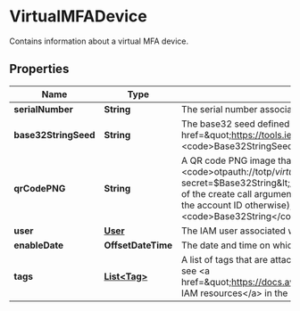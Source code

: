 

# VirtualMFADevice

Contains information about a virtual MFA device.

## Properties

| Name | Type | Description | Notes |
|------------ | ------------- | ------------- | -------------|
|**serialNumber** | **String** | The serial number associated with &lt;code&gt;VirtualMFADevice&lt;/code&gt;. |  |
|**base32StringSeed** | **String** |  The base32 seed defined as specified in &lt;a href&#x3D;\&quot;https://tools.ietf.org/html/rfc3548.txt\&quot;&gt;RFC3548&lt;/a&gt;. The &lt;code&gt;Base32StringSeed&lt;/code&gt; is base32-encoded.  |  [optional] |
|**qrCodePNG** | **String** |  A QR code PNG image that encodes &lt;code&gt;otpauth://totp/$virtualMFADeviceName@$AccountName?secret&#x3D;$Base32String&lt;/code&gt; where &lt;code&gt;$virtualMFADeviceName&lt;/code&gt; is one of the create call arguments. &lt;code&gt;AccountName&lt;/code&gt; is the user name if set (otherwise, the account ID otherwise), and &lt;code&gt;Base32String&lt;/code&gt; is the seed in base32 format. The &lt;code&gt;Base32String&lt;/code&gt; value is base64-encoded.  |  [optional] |
|**user** | [**User**](User.md) | The IAM user associated with this virtual MFA device. |  [optional] |
|**enableDate** | **OffsetDateTime** | The date and time on which the virtual MFA device was enabled. |  [optional] |
|**tags** | [**List&lt;Tag&gt;**](Tag.md) | A list of tags that are attached to the virtual MFA device. For more information about tagging, see &lt;a href&#x3D;\&quot;https://docs.aws.amazon.com/IAM/latest/UserGuide/id_tags.html\&quot;&gt;Tagging IAM resources&lt;/a&gt; in the &lt;i&gt;IAM User Guide&lt;/i&gt;. |  [optional] |



